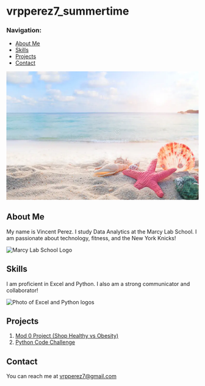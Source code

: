 # vrpperez7_summertime

### Navigation:
* [About Me](#about-me)
* [Skills](#skills)
* [Projects](#projects)
* [Contact](#contact)

![Picture of view in a beach with a starfish and seashells](assets/summerpic.jpg)

## About Me

My name is Vincent Perez. I study Data Analytics at the Marcy Lab School. I am passionate about technology, fitness, and the New York Knicks!

![Marcy Lab School Logo](https://avatars.githubusercontent.com/u/54635790?s=280&v=4)


## Skills

I am proficient in Excel and Python. I also am a strong communicator and collaborator!

![Photo of Excel and Python logos](https://statusneo.com/wp-content/uploads/2023/04/Excel_Python1.png)
## Projects

1. [Mod 0 Project (Shop Healthy vs Obesity)](https://github.com/vrpperez7/M0BusinessDataAnalysis_PerezV)
2. [Python Code Challenge](https://github.com/vrpperez7/DA2025_Lectures/blob/beans/Mod0/CodeChallenges/Lecture7CC.ipynb)


## Contact

You can reach me at vrpperez7@gmail.com
